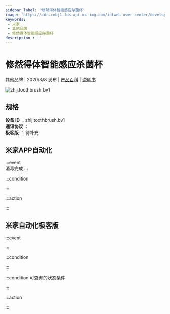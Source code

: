 ```yaml
---
sidebar_label: '修然得体智能感应杀菌杯'
image: 'https://cdn.cnbj1.fds.api.mi-img.com/iotweb-user-center/developer_1679047686589E1cO085h.png?GalaxyAccessKeyId=AKVGLQWBOVIRQ3XLEW&Expires=9223372036854775807&Signature=kJJUQ4OiGOmk+jQ1EzYo155ne+c='
keywords: 
 - 米家
 - 其他品牌
 - 修然得体智能感应杀菌杯
description : ''
---
```

# 修然得体智能感应杀菌杯

其他品牌 | 2020/3/8 发布 | [产品百科](https://home.mi.com/webapp/content/baike/product/index.html?model=zhij.toothbrush.bv1/) | [说明书](https://home.mi.com/views/introduction.html?model=zhij.toothbrush.bv1&region=cn)

![zhij.toothbrush.bv1](https://cdn.cnbj1.fds.api.mi-img.com/iotweb-user-center/developer_1679047686589E1cO085h.png?GalaxyAccessKeyId=AKVGLQWBOVIRQ3XLEW&Expires=9223372036854775807&Signature=kJJUQ4OiGOmk+jQ1EzYo155ne+c=)

## 规格  
> 
**设备 ID** ：zhij.toothbrush.bv1  
**通讯协议** ：  
**极客版**  ： 待补充 


## 米家APP自动化  

:::event  
消毒完成
:::

:::condition  

:::

:::action   

:::

## 米家自动化极客版  

:::event  

:::

:::condition  

:::

:::condition 可查询的状态条件  

:::

:::action  

:::

        
